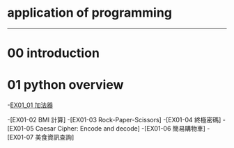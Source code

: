 # application of programming
-------
# 00 introduction
# 01 python overview
-[EX01_01 加法器](https://github.com/Otter333/nohehe/blob/main/EX01_01_%E5%8A%A0%E6%B3%95%E5%99%A8.ipynb)

-[EX01-02 BMI 計算]
-[EX01-03 Rock-Paper-Scissors]
-[EX01-04 終極密碼]
-[EX01-05 Caesar Cipher: Encode and decode]
-[EX01-06 簡易購物車]
-[EX01-07 美食資訊查詢]
